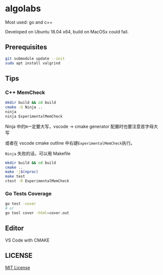 # algolabs

Most used: go and c++

Developed on Ubuntu 18.04 x64, build on MacOSx could fail.

## Prerequisites

```bash
git submodule update --init
sudo apt install valgrind
```

## Tips

### C++ MemCheck

```bash
mkdir build && cd build
cmake -G Ninja ..
ninja
ninja ExperimentalMemCheck
```

Ninja 中的`N`一定要大写，vscode -> cmake generator 配置时也要注意首字母大写

或者在 vscode cmake outline 中右键`ExperimentalMemCheck`执行。

`Ninja` 失败的话，可以用 Makefile

```bash
mkdir build && cd build
cmake ..
make -j$(nproc)
make test
ctest -R ExperimentalMemCheck
```

### Go Tests Coverage

```bash
go test -cover
# or
go tool cover -html=cover.out
```

## Editor

VS Code with CMAKE

## LICENSE

[MIT License](LICENSE)
